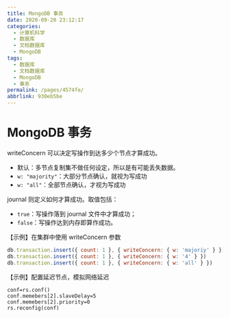 ```yaml
---
title: MongoDB 事务
date: 2020-09-20 23:12:17
categories:
  - 计算机科学
  - 数据库
  - 文档数据库
  - MongoDB
tags:
  - 数据库
  - 文档数据库
  - MongoDB
  - 事务
permalink: /pages/4574fe/
abbrlink: 930eb5be
---
```


# MongoDB 事务

writeConcern 可以决定写操作到达多少个节点才算成功。

- 默认：多节点复制集不做任何设定，所以是有可能丢失数据。
- `w: "majority"`：大部分节点确认，就视为写成功
- `w: "all"`：全部节点确认，才视为写成功

journal 则定义如何才算成功。取值包括：

- `true`：写操作落到 journal 文件中才算成功；
- `false`：写操作达到内存即算作成功。

【示例】在集群中使用 writeConcern 参数

```javascript
db.transaction.insert({ count: 1 }, { writeConcern: { w: 'majoriy' } })
db.transaction.insert({ count: 1 }, { writeConcern: { w: '4' } })
db.transaction.insert({ count: 1 }, { writeConcern: { w: 'all' } })
```

【示例】配置延迟节点，模拟网络延迟

```
conf=rs.conf()
conf.memebers[2].slaveDelay=5
conf.memebers[2].priority=0
rs.reconfig(conf)
```

